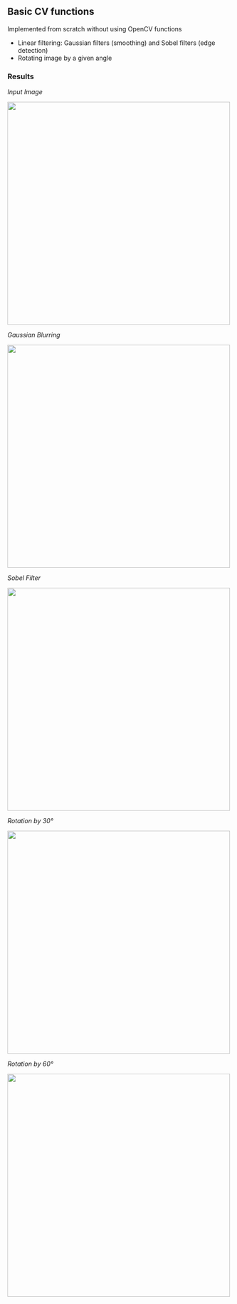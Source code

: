 ## Basic CV functions
Implemented from scratch without using OpenCV functions
- Linear filtering: Gaussian filters (smoothing) and Sobel filters (edge detection)
- Rotating image by a given angle


### Results

*Input Image*

<img src="https://user-images.githubusercontent.com/51696913/169199246-653eec5e-c299-4161-8e0c-8518a71ec581.png" width="500">

*Gaussian Blurring*

<img src="https://user-images.githubusercontent.com/51696913/169199341-0f72660a-0cb4-4f9c-a3c6-6866dacc76eb.png" width="500">

*Sobel Filter*

<img src="https://user-images.githubusercontent.com/51696913/169199387-e94a0596-098a-48e9-96a3-2dd83bdc8e10.png" width="500">

*Rotation by 30°*

<img src="https://user-images.githubusercontent.com/51696913/169199430-48aeb08a-5bba-4e89-8f66-e267923eb989.png" width="500">

*Rotation by 60°*

<img src="https://user-images.githubusercontent.com/51696913/169199467-1c00ffdd-44ff-42ad-ae1a-2bab2b944a7e.png" width="500">
